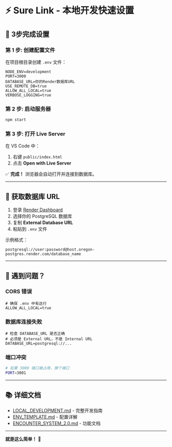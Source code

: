 # ⚡ Sure Link - 本地开发快速设置

## 🎯 3步完成设置

### 第 1 步: 创建配置文件

在项目根目录创建 `.env` 文件：

```env
NODE_ENV=development
PORT=3000
DATABASE_URL=你的Render数据库URL
USE_REMOTE_DB=true
ALLOW_ALL_LOCAL=true
VERBOSE_LOGGING=true
```

### 第 2 步: 启动服务器

```bash
npm start
```

### 第 3 步: 打开 Live Server

在 VS Code 中：
1. 右键 `public/index.html`
2. 点击 **Open with Live Server**

✅ **完成！** 浏览器会自动打开并连接到数据库。

---

## 📍 获取数据库 URL

1. 登录 [Render Dashboard](https://dashboard.render.com/)
2. 选择你的 PostgreSQL 数据库
3. 复制 **External Database URL**
4. 粘贴到 `.env` 文件

示例格式：
```
postgresql://user:password@host.oregon-postgres.render.com/database_name
```

---

## 🐛 遇到问题？

### CORS 错误
```env
# 确保 .env 中有这行
ALLOW_ALL_LOCAL=true
```

### 数据库连接失败
```env
# 检查 DATABASE_URL 是否正确
# 必须是 External URL，不是 Internal URL
DATABASE_URL=postgresql://...
```

### 端口冲突
```bash
# 如果 3000 端口被占用，换个端口
PORT=3001
```

---

## 📚 详细文档

- [LOCAL_DEVELOPMENT.md](./LOCAL_DEVELOPMENT.md) - 完整开发指南
- [ENV_TEMPLATE.md](./ENV_TEMPLATE.md) - 配置详解
- [ENCOUNTER_SYSTEM_2.0.md](./ENCOUNTER_SYSTEM_2.0.md) - 功能文档

---

**就是这么简单！** 🚀

